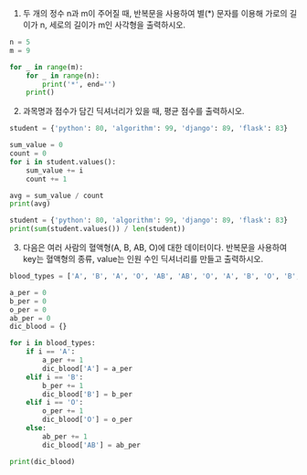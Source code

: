 1. 두 개의 정수 n과 m이 주어질 때, 반복문을 사용하여 별(*) 문자를 이용해
   가로의 길이가 n, 세로의 길이가 m인 사각형을 출력하시오.

```python
n = 5
m = 9

for _ in range(m):
    for _ in range(n):
        print('*', end='')
    print()
```



2. 과목명과 점수가 담긴 딕셔너리가 있을 때, 평균 점수를 출력하시오.

```python
student = {'python': 80, 'algorithm': 99, 'django': 89, 'flask': 83}

sum_value = 0
count = 0
for i in student.values():
    sum_value += i
    count += 1

avg = sum_value / count
print(avg)
```

```python
student = {'python': 80, 'algorithm': 99, 'django': 89, 'flask': 83}
print(sum(student.values()) / len(student))
```



3. 다음은 여러 사람의 혈액형(A, B, AB, O)에 대한 데이터이다. 반복문을 사용하여
   key는 혈액형의 종류, value는 인원 수인 딕셔너리를 만들고 출력하시오.

```python
blood_types = ['A', 'B', 'A', 'O', 'AB', 'AB', 'O', 'A', 'B', 'O', 'B', 'AB']

a_per = 0
b_per = 0
o_per = 0
ab_per = 0
dic_blood = {}

for i in blood_types:
    if i == 'A':
        a_per += 1
        dic_blood['A'] = a_per
    elif i == 'B':
        b_per += 1
        dic_blood['B'] = b_per
    elif i == 'O':
        o_per += 1
        dic_blood['O'] = o_per
    else:
        ab_per += 1
        dic_blood['AB'] = ab_per

print(dic_blood)
```

